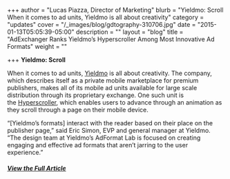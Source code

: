 +++
author = "Lucas Piazza, Director of Marketing"
blurb = "Yieldmo: Scroll When it comes to ad units, Yieldmo is all about creativity"
category = "updates"
cover = "/_images/blog/gdtography-310706.jpg"
date = "2015-01-13T05:05:39-05:00"
description = ""
layout = "blog"
title = "AdExchanger Ranks Yieldmo’s Hyperscroller Among Most Innovative Ad Formats"
weight = ""

+++
**Yieldmo: Scroll**

When it comes to ad units, [Yieldmo](http://adexchanger.com/mobile/yieldmo-were-a-content-ad-company-its-a-new-animal/) is all about creativity. The company, which describes itself as a private mobile marketplace for premium publishers, makes all of its mobile ad units available for large scale distribution through its proprietary exchange. One such unit is the [Hyperscroller](http://adformatlaboldsite.yieldmo.com/ "Hyperscroller"), which enables users to advance through an animation as they scroll through a page on their mobile device.

“\[Yieldmo’s formats\] interact with the reader based on their place on the publisher page,” said Eric Simon, EVP and general manager at Yieldmo. “The design team at Yieldmo’s AdFormat Lab is focused on creating engaging and effective ad formats that aren’t jarring to the user experience.”

##### [View the Full Article](http://adexchanger.com/online-advertising/a-banner-year-for-innovative-mobile-and-digital-ad-units/ "View the Full Article")